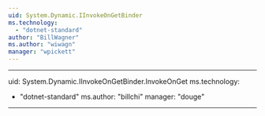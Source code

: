 ```yaml
---
uid: System.Dynamic.IInvokeOnGetBinder
ms.technology: 
  - "dotnet-standard"
author: "BillWagner"
ms.author: "wiwagn"
manager: "wpickett"
---
```


---
uid: System.Dynamic.IInvokeOnGetBinder.InvokeOnGet
ms.technology: 
  - "dotnet-standard"
ms.author: "billchi"
manager: "douge"
---
